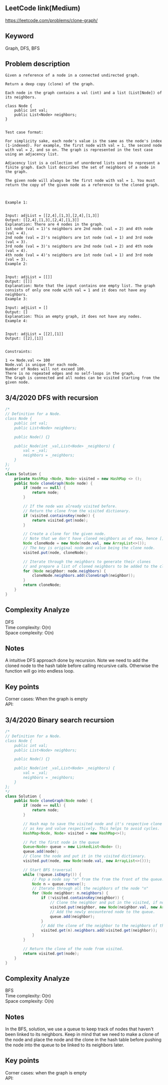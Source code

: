 ## LeetCode link(Medium)
https://leetcode.com/problems/clone-graph/

## Keyword
Graph, DFS, BFS

## Problem description
```
Given a reference of a node in a connected undirected graph.

Return a deep copy (clone) of the graph.

Each node in the graph contains a val (int) and a list (List[Node]) of its neighbors.

class Node {
    public int val;
    public List<Node> neighbors;
}
 

Test case format:

For simplicity sake, each node's value is the same as the node's index (1-indexed). For example, the first node with val = 1, the second node with val = 2, and so on. The graph is represented in the test case using an adjacency list.

Adjacency list is a collection of unordered lists used to represent a finite graph. Each list describes the set of neighbors of a node in the graph.

The given node will always be the first node with val = 1. You must return the copy of the given node as a reference to the cloned graph.

 

Example 1:


Input: adjList = [[2,4],[1,3],[2,4],[1,3]]
Output: [[2,4],[1,3],[2,4],[1,3]]
Explanation: There are 4 nodes in the graph.
1st node (val = 1)'s neighbors are 2nd node (val = 2) and 4th node (val = 4).
2nd node (val = 2)'s neighbors are 1st node (val = 1) and 3rd node (val = 3).
3rd node (val = 3)'s neighbors are 2nd node (val = 2) and 4th node (val = 4).
4th node (val = 4)'s neighbors are 1st node (val = 1) and 3rd node (val = 3).
Example 2:


Input: adjList = [[]]
Output: [[]]
Explanation: Note that the input contains one empty list. The graph consists of only one node with val = 1 and it does not have any neighbors.
Example 3:

Input: adjList = []
Output: []
Explanation: This an empty graph, it does not have any nodes.
Example 4:


Input: adjList = [[2],[1]]
Output: [[2],[1]]
 

Constraints:

1 <= Node.val <= 100
Node.val is unique for each node.
Number of Nodes will not exceed 100.
There is no repeated edges and no self-loops in the graph.
The Graph is connected and all nodes can be visited starting from the given node.
```
## 3/4/2020 DFS with recursion

```java
/*
// Definition for a Node.
class Node {
    public int val;
    public List<Node> neighbors;

    public Node() {}

    public Node(int _val,List<Node> _neighbors) {
        val = _val;
        neighbors = _neighbors;
    }
};
*/
class Solution {
    private HashMap <Node, Node> visited = new HashMap <> ();
    public Node cloneGraph(Node node) {
        if (node == null) {
            return node;
        }

        // If the node was already visited before.
        // Return the clone from the visited dictionary.
        if (visited.containsKey(node)) {
            return visited.get(node);
        }

        // Create a clone for the given node.
        // Note that we don't have cloned neighbors as of now, hence [].
        Node cloneNode = new Node(node.val, new ArrayList<>());
        // The key is original node and value being the clone node.
        visited.put(node, cloneNode);

        // Iterate through the neighbors to generate their clones
        // and prepare a list of cloned neighbors to be added to the cloned node.
        for (Node neighbor: node.neighbors) {
            cloneNode.neighbors.add(cloneGraph(neighbor));
        }
        return cloneNode;
    }
}
```

## Complexity Analyze
DFS\
Time complexity: O(n)\
Space complexity: O(n)

## Notes
A intuitive DFS approach done by recursion. Note we need to add the cloned node to the hash table before calling recursive calls. Otherwise the function will go into endless loop.

## Key points
Corner cases: When the graph is empty\
API:

## 3/4/2020 Binary search recursion

```java
/*
// Definition for a Node.
class Node {
    public int val;
    public List<Node> neighbors;

    public Node() {}

    public Node(int _val,List<Node> _neighbors) {
        val = _val;
        neighbors = _neighbors;
    }
};
*/
class Solution {
    public Node cloneGraph(Node node) {
        if (node == null) {
            return node;
        }

        // Hash map to save the visited node and it's respective clone
        // as key and value respectively. This helps to avoid cycles.
        HashMap<Node, Node> visited = new HashMap<>();

        // Put the first node in the queue
        Queue<Node> queue = new LinkedList<Node> ();
        queue.add(node);
        // Clone the node and put it in the visited dictionary.
        visited.put(node, new Node(node.val, new ArrayList<>()));

        // Start BFS traversal
        while (!queue.isEmpty()) {
            // Pop a node say "n" from the from the front of the queue.
            Node n = queue.remove();
            // Iterate through all the neighbors of the node "n"
            for (Node neighbor: n.neighbors) {
                if (!visited.containsKey(neighbor)) {
                    // Clone the neighbor and put in the visited, if not present already
                    visited.put(neighbor, new Node(neighbor.val, new ArrayList<>()));
                    // Add the newly encountered node to the queue.
                    queue.add(neighbor);
                }
                // Add the clone of the neighbor to the neighbors of the clone node "n".
                visited.get(n).neighbors.add(visited.get(neighbor));
            }
        }

        // Return the clone of the node from visited.
        return visited.get(node);
    }
}
```

## Complexity Analyze
BFS\
Time complexity: O(n)\
Space complexity: O(n)

## Notes
In the BFS, solution, we use a queue to keep track of nodes that haven't been linked to its neighbors. Keep in mind that we need to make a clone of the node and place the node and the clone in the hash table before pushing the node into the queue to be linked to its neighbors later.

## Key points
Corner cases: when the graph is empty\
API: